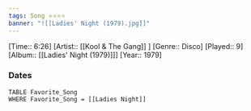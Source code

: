 ```yaml
---
tags: Song ⭐⭐⭐⭐ 
banner: "![[Ladies' Night (1979).jpg]]"
---
```

[Time:: 6:26]
[Artist:: [[Kool & The Gang]] ]
[Genre:: Disco]
[Played:: 9]
[Album:: [[Ladies' Night (1979)]]]
[Year:: 1979]
### Dates
````dataview
TABLE Favorite_Song
WHERE Favorite_Song = [[Ladies Night]]
````
